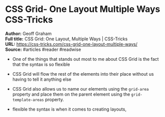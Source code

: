 # CSS Grid- One Layout  Multiple Ways   CSS-Tricks

**Author:** Geoff Graham  
**Full title:** CSS Grid: One Layout, Multiple Ways | CSS-Tricks  
**URL:** https://css-tricks.com/css-grid-one-layout-multiple-ways/  
**Source:** #articles #reader #readwise

- One of the things that stands out most to me about CSS Grid is the fact that the syntax is so flexible 
   
- CSS Grid will flow the rest of the elements into their place without us having to tell it anything else 
   
- CSS Grid also allows us to name our elements using the `grid-area` property and place them on the parent element using the `grid-template-areas` property. 
   
- flexible the syntax is when it comes to creating layouts, 
   
